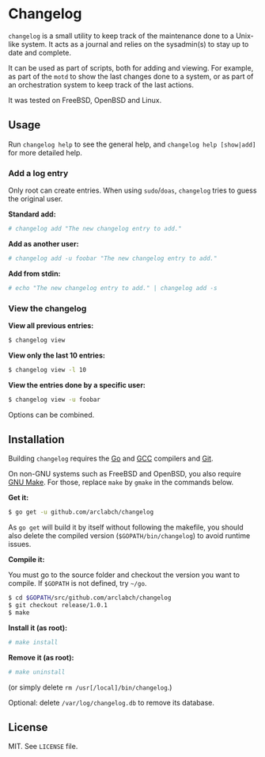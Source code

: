 # Changelog

`changelog` is a small utility to keep track of the maintenance done to a Unix-like system. It acts as a journal and relies on the sysadmin(s) to stay up to date and complete.

It can be used as part of scripts, both for adding and viewing. For example, as part of the `motd` to show the last changes done to a system, or as part of an orchestration system to keep track of the last actions.

It was tested on FreeBSD, OpenBSD and Linux.

## Usage

Run `changelog help` to see the general help, and `changelog help [show|add]` for more detailed help.

### Add a log entry

Only root can create entries. When using `sudo`/`doas`, `changelog` tries to guess the original user.

**Standard add:**

```sh
# changelog add "The new changelog entry to add."
```

**Add as another user:**

```sh
# changelog add -u foobar "The new changelog entry to add."
```

**Add from stdin:**

```sh
# echo "The new changelog entry to add." | changelog add -s
```

### View the changelog

**View all previous entries:**

```sh
$ changelog view
```

**View only the last 10 entries:**

```sh
$ changelog view -l 10
```

**View the entries done by a specific user:**

```sh
$ changelog view -u foobar
```

Options can be combined.

## Installation

Building `changelog` requires the [Go](https://golang.org/) and [GCC](https://gcc.gnu.org/) compilers and [Git](https://git-scm.com/).

On non-GNU systems such as FreeBSD and OpenBSD, you also require [GNU Make](https://www.gnu.org/software/make/). For those, replace `make` by `gmake` in the commands below.

**Get it:**

```sh
$ go get -u github.com/arclabch/changelog
```

As `go get` will build it by itself without following the makefile, you should also delete the compiled version (`$GOPATH/bin/changelog`) to avoid runtime issues.

**Compile it:**

You must go to the source folder and checkout the version you want to compile. If `$GOPATH` is not defined, try `~/go`.

```sh
$ cd $GOPATH/src/github.com/arclabch/changelog
$ git checkout release/1.0.1
$ make
```

**Install it (as root):**

```sh
# make install
```

**Remove it (as root):**

```sh
# make uninstall
```

(or simply delete `rm /usr[/local]/bin/changelog`.)

Optional: delete `/var/log/changelog.db` to remove its database.

## License

MIT. See `LICENSE` file.